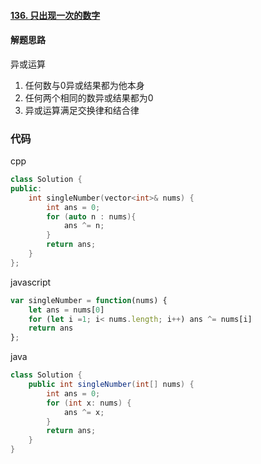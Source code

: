 #### [136. 只出现一次的数字](https://leetcode.cn/problems/single-number/)



#### 解题思路

异或运算

1. 任何数与0异或结果都为他本身
2. 任何两个相同的数异或结果都为0
3. 异或运算满足交换律和结合律

### 代码

cpp

```cpp
class Solution {
public:
    int singleNumber(vector<int>& nums) {
        int ans = 0;
        for (auto n : nums){
            ans ^= n;
        }
        return ans;
    }
};
```

javascript

```javascript
var singleNumber = function(nums) {
    let ans = nums[0]
    for (let i =1; i< nums.length; i++) ans ^= nums[i]
    return ans
};
```



java

```java
class Solution {
    public int singleNumber(int[] nums) {
        int ans = 0;
        for (int x: nums) {
            ans ^= x;
        }
        return ans;
    }
}
```


